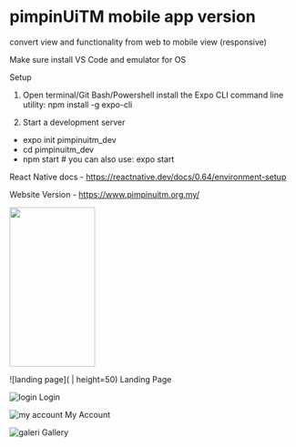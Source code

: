 # pimpinUiTM mobile app version
convert view and functionality from web to mobile view (responsive)

Make sure install VS Code and emulator for OS

Setup
1. Open terminal/Git Bash/Powershell
install the Expo CLI command line utility:
npm install -g expo-cli

2. Start a development server
- expo init pimpinuitm_dev
- cd pimpinuitm_dev
- npm start # you can also use: expo start

React Native docs - https://reactnative.dev/docs/0.64/environment-setup

Website Version - https://www.pimpinuitm.org.my/

<img src="https://user-images.githubusercontent.com/86862536/218357461-00ea78bf-c883-4c88-9999-5cf309901b74.png" width="150" height="280">

![landing page]( | height=50)
Landing Page

![login](https://user-images.githubusercontent.com/86862536/218356872-e770f958-94f0-42e6-ae3a-a5d5d92feeec.png)
Login

![my account](https://user-images.githubusercontent.com/86862536/218356884-57991607-2581-4c0e-b2cb-0445127363a4.png)
My Account

![galeri](https://user-images.githubusercontent.com/86862536/218356888-99bc8fa4-1a60-4ea9-8bc6-777ba62956d7.png)
Gallery
